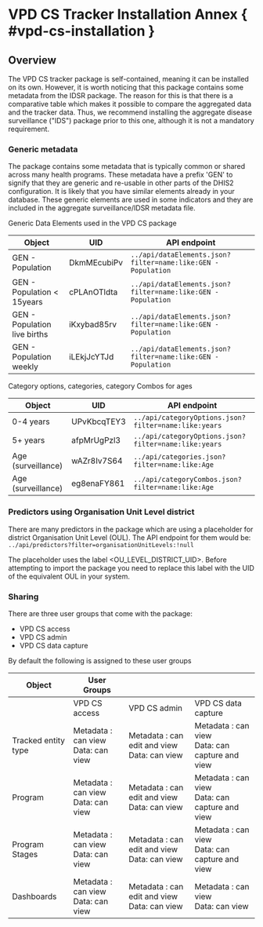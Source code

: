 # VPD CS Tracker Installation Annex { #vpd-cs-installation }

## Overview

The VPD CS tracker package is self-contained, meaning it can be installed on its own. However, it is worth noticing that this package contains some metadata from the IDSR package. The reason for this is that there is a comparative table which makes it possible to compare the aggregated data and the tracker data. Thus, we recommend installing the aggregate disease surveillance ("IDS") package prior to this one, although it is not a mandatory requirement.

### Generic metadata

The package contains some metadata that is typically common or shared across many health programs. These metadata have a prefix 'GEN' to signify that they are generic and re-usable in other parts of the DHIS2 configuration. It is likely that you have similar elements already in your database. These generic elements are used in some indicators and they are included in the aggregate surveillance/IDSR metadata file. 

Generic Data Elements used in the VPD CS package

| Object                       | UID         | API endpoint                                                 |
|------------------------------|-------------|--------------------------------------------------------------|
| GEN - Population             | DkmMEcubiPv | `../api/dataElements.json?filter=name:like:GEN - Population` |
| GEN - Population < 15years   | cPLAnOTldta | `../api/dataElements.json?filter=name:like:GEN - Population` |
| GEN - Population live births | iKxybad85rv | `../api/dataElements.json?filter=name:like:GEN - Population` |
| GEN - Population weekly      | iLEkjJcYTJd | `../api/dataElements.json?filter=name:like:GEN - Population` |

Category options, categories, category Combos for ages

| Object             | UID         | API endpoint                                         |
|--------------------|-------------|------------------------------------------------------|
| 0-4 years          | UPvKbcqTEY3 | `../api/categoryOptions.json?filter=name:like:years` |
| 5+ years           | afpMrUgPzl3 | `../api/categoryOptions.json?filter=name:like:years` |
| Age (surveillance) | wAZr8Iv7S64 | `../api/categories.json?filter=name:like:Age`        |
| Age (surveillance) | eg8enaFY861 | `../api/categoryCombos.json?filter=name:like:Age`    |

### Predictors using Organisation Unit Level district

There are many predictors in the package which are using a placeholder for district Organisation Unit Level (OUL). The API endpoint for them would be: `../api/predictors?filter=organisationUnitLevels:!null`

The placeholder uses the label <OU_LEVEL_DISTRICT_UID>. Before attempting to import the package you need to replace this label with the UID of the equivalent OUL in your system.

### Sharing

There are three user groups that come with the package:

* VPD CS access
* VPD CS admin
* VPD CS data capture

By default the following is assigned to these user groups

| Object              | User Groups                        |                                             |                                                |
|---------------------|------------------------------------|---------------------------------------------|------------------------------------------------|
|                     | VPD CS access                         | VPD CS admin                                   | VPD CS data capture                               |
| Tracked entity type | Metadata : can view <br> Data: can view | Metadata : can edit and view <br> Data: can view | Metadata : can view <br> Data: can capture and view |
| Program             | Metadata : can view <br> Data: can view | Metadata : can edit and view <br> Data: can view | Metadata : can view <br> Data: can capture and view |
| Program Stages      | Metadata : can view <br> Data: can view | Metadata : can edit and view <br> Data: can view | Metadata : can view <br> Data: can capture and view |
| Dashboards          | Metadata : can view <br> Data: can view | Metadata : can edit and view <br> Data: can view | Metadata : can view <br> Data: can view             |
